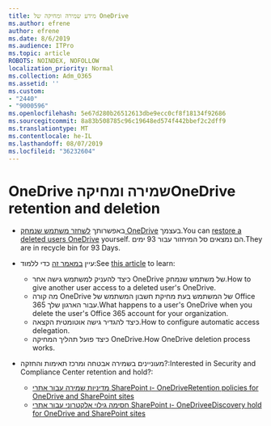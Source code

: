 ```yaml
---
title: מידע שמירה ומחיקה של OneDrive
ms.author: efrene
author: efrene
ms.date: 8/6/2019
ms.audience: ITPro
ms.topic: article
ROBOTS: NOINDEX, NOFOLLOW
localization_priority: Normal
ms.collection: Adm_O365
ms.assetid: ''
ms.custom:
- "2440"
- "9000596"
ms.openlocfilehash: 5e67d280b26512613dbe9ecc0cf8f18134f92686
ms.sourcegitcommit: 8a83b508785c96c19648ed574f442bbef2c2dff9
ms.translationtype: MT
ms.contentlocale: he-IL
ms.lasthandoff: 08/07/2019
ms.locfileid: "36232604"
---
```

# <a name="onedrive-retention-and-deletion"></a><span data-ttu-id="e2440-102">OneDrive שמירה ומחיקה</span><span class="sxs-lookup"><span data-stu-id="e2440-102">OneDrive retention and deletion</span></span>

- <span data-ttu-id="e2440-103">באפשרותך [לשחזר משתמש שנמחק OneDrive](https://docs.microsoft.com/onedrive/restore-deleted-onedrive) בעצמך.</span><span class="sxs-lookup"><span data-stu-id="e2440-103">You can [restore a deleted users OneDrive](https://docs.microsoft.com/onedrive/restore-deleted-onedrive) yourself.</span></span> <span data-ttu-id="e2440-104">הם נמצאים סל המיחזור עבור 93 ימים.</span><span class="sxs-lookup"><span data-stu-id="e2440-104">They are in recycle bin for 93 Days.</span></span> 

- <span data-ttu-id="e2440-105">עיין [במאמר זה](https://docs.microsoft.com/onedrive/restore-deleted-onedrive) כדי ללמוד:</span><span class="sxs-lookup"><span data-stu-id="e2440-105">See [this article](https://docs.microsoft.com/onedrive/restore-deleted-onedrive) to learn:</span></span>
    - <span data-ttu-id="e2440-106">כיצד להעניק למשתמש גישה אחר OneDrive של משתמש שנמחק.</span><span class="sxs-lookup"><span data-stu-id="e2440-106">How to give another user access to a deleted user's OneDrive.</span></span>
    - <span data-ttu-id="e2440-107">מה קורה OneDrive של המשתמש בעת מחיקת חשבון המשתמש של Office 365 עבור הארגון שלך.</span><span class="sxs-lookup"><span data-stu-id="e2440-107">What happens to a user's OneDrive when you delete the user's Office 365 account for your organization.</span></span>
    - <span data-ttu-id="e2440-108">כיצד להגדיר גישה אוטומטית הקצאה.</span><span class="sxs-lookup"><span data-stu-id="e2440-108">How to configure automatic access delegation.</span></span>
    - <span data-ttu-id="e2440-109">כיצד פועל תהליך המחיקה OneDrive.</span><span class="sxs-lookup"><span data-stu-id="e2440-109">How OneDrive deletion process works.</span></span>

- <span data-ttu-id="e2440-110">מעוניינים בשמירה אבטחה ומרכז תאימות והחזקה?:</span><span class="sxs-lookup"><span data-stu-id="e2440-110">Interested in Security and Compliance Center retention and hold?:</span></span>
    - [<span data-ttu-id="e2440-111">מדיניות שמירה עבור אתרי SharePoint ו- OneDrive</span><span class="sxs-lookup"><span data-stu-id="e2440-111">Retention policies for OneDrive and SharePoint sites</span></span>](https://docs.microsoft.com/office365/securitycompliance/retention-policies?redirectSourcePath=%252farticle%252f5e377752-700d-4870-9b6d-12bfc12d2423#content-in-onedrive-accounts-and-sharepoint-sites)
    - [<span data-ttu-id="e2440-112">חסימה גילוי אלקטרוני עבור אתרי SharePoint ו- OneDrive</span><span class="sxs-lookup"><span data-stu-id="e2440-112">eDiscovery hold for OneDrive and SharePoint sites</span></span>](https://docs.microsoft.com/office365/securitycompliance/ediscovery-cases#step-4-place-content-locations-on-hold)



